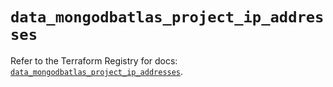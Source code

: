 # `data_mongodbatlas_project_ip_addresses`

Refer to the Terraform Registry for docs: [`data_mongodbatlas_project_ip_addresses`](https://registry.terraform.io/providers/mongodb/mongodbatlas/1.41.0/docs/data-sources/project_ip_addresses).
